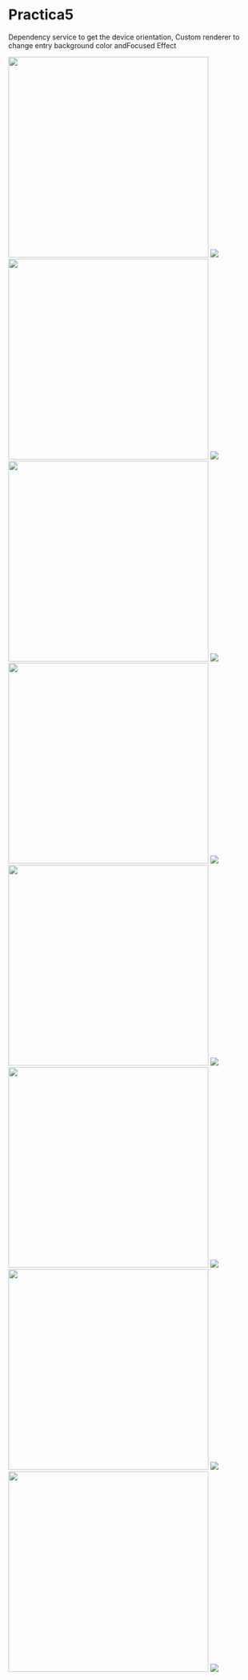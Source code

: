 # Practica5
 Dependency service to get the device orientation, Custom renderer to change entry background color andFocused Effect
 
<img src="images/Screenshot_20190917-231350.png" width=400 /> ![](images/Screenshot_20190917-231350.png)
<img src="images/Screenshot_20190917-231354.png" width=400 /> ![](images/Screenshot_20190917-231354.png)
<img src="images/Screenshot_20190917-231412.png" width=400 /> ![](images/Screenshot_20190917-231412.png)
<img src="images/Screenshot_20190917-231417.png" width=400 /> ![](images/Screenshot_20190917-231417.png)
<img src="images/Screenshot_20190917-231506.png" width=400 /> ![](images/Screenshot_20190917-231506.png)
<img src="images/Screenshot_20190917-231521.png" width=400 /> ![](images/Screenshot_20190917-231521.png)
<img src="images/Screenshot_20190917-231607.png" width=400 /> ![](images/Screenshot_20190917-231607.png)
<img src="images/Screenshot_20190917-231612.png" width=400 /> ![](images/Screenshot_20190917-231612.png)

